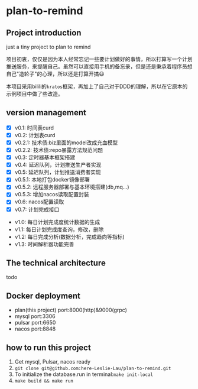 # plan-to-remind

## Project introduction

just a tiny project to plan to remind

项目初衷，仅仅是因为本人经常忘记一些要计划做好的事情，所以打算写一个计划推送服务，来提醒自己。虽然可以直接用手机的备忘录，但是还是秉承着程序员想自己"造轮子"的心理，所以还是打算开搞😃

本项目采用bilili的`kratos`框架，再加上了自己对于DDD的理解，所以在它原本的示例项目中做了些改造。

## version management

- [x] v0.1: 时间表curd
- [x] v0.2: 计划表curd
- [x] v0.2.1: 技术债:biz里面的model改成充血模型
- [x] v0.2.2: 技术债:repo暴露方法规范问题
- [x] v0.3: 定时器基本框架搭建
- [x] v0.4: 延迟队列，计划推送生产者实现
- [x] v0.5: 延迟队列，计划推送消费者实现
- [x] v0.5.1: 本地打包docker镜像部署
- [x] v0.5.2: 远程服务器部署与基本环境搭建(db,mq...)
- [x] v0.5.3: 增加nacos读取配置封装
- [x] v0.6: nacos配置读取
- [x] v0.7: 计划完成接口
- v1.0: 每日计划完成度统计数据的生成
- v1.1: 每日计划完成度查询，修改，删除
- v1.2: 每日完成分析(数据分析，完成趋向等指标)
- v1.3: 时间解析器功能完善

## The technical architecture

todo

## Docker deployment

- plan(this project) port:8000(http)&9000(grpc)
- mysql port:3306
- pulsar port:6650
- nacos port:8848

## how to run this project

1. Get mysql, Pulsar, nacos ready
2. `git clone git@github.com:here-Leslie-Lau/plan-to-remind.git`
3. To initialize the database.run in terminal:`make init-local`
4. `make build && make run`
